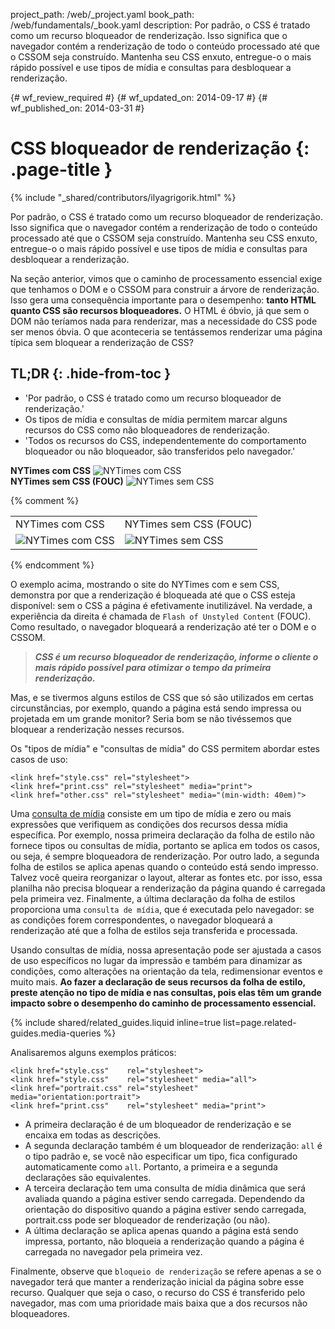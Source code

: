 project_path: /web/_project.yaml
book_path: /web/fundamentals/_book.yaml
description: Por padrão, o CSS é tratado como um recurso bloqueador de renderização. Isso significa que o navegador contém a renderização de todo o conteúdo processado até que o CSSOM seja construído. Mantenha seu CSS enxuto, entregue-o o mais rápido possível e use tipos de mídia e consultas para desbloquear a renderização.

{# wf_review_required #}
{# wf_updated_on: 2014-09-17 #}
{# wf_published_on: 2014-03-31 #}

# CSS bloqueador de renderização {: .page-title }

{% include "_shared/contributors/ilyagrigorik.html" %}



Por padrão, o CSS é tratado como um recurso bloqueador de renderização. Isso significa que o navegador contém a renderização de todo o conteúdo processado até que o CSSOM seja construído. Mantenha seu CSS enxuto, entregue-o o mais rápido possível e use tipos de mídia e consultas para desbloquear a renderização.

Na seção anterior, vimos que o caminho de processamento essencial exige que tenhamos o DOM e o CSSOM para construir a árvore de renderização. Isso gera uma consequência importante para o desempenho: **tanto HTML quanto CSS são recursos bloqueadores.** O HTML é óbvio, já que sem o DOM não teríamos nada para renderizar, mas a necessidade do CSS pode ser menos óbvia. O que aconteceria se tentássemos renderizar uma página típica sem bloquear a renderização de CSS?

## TL;DR {: .hide-from-toc }
- 'Por padrão, o CSS é tratado como um recurso bloqueador de renderização.'
- Os tipos de mídia e consultas de mídia permitem marcar alguns recursos do CSS como não bloqueadores de renderização.
- 'Todos os recursos do CSS, independentemente do comportamento bloqueador ou não bloqueador, são transferidos pelo navegador.'


<div class="mdl-grid">
  <div class="mdl-cell mdl-cell--6--col">
    <b>NYTimes com CSS</b>
    <img class="center" src="images/nytimes-css-device.png" alt="NYTimes com CSS">

  </div>

  <div class="mdl-cell mdl-cell--6--col">
    <b>NYTimes sem CSS (FOUC)</b>
    <img src="images/nytimes-nocss-device.png" alt="NYTimes sem CSS">

  </div>
</div>

{% comment %}
<table class="mdl-data-table mdl-js-data-table">
<tr>
<td>NYTimes com CSS</td>
<td>NYTimes sem CSS (FOUC)</td>
</tr>
<tr>
<td><img src="images/nytimes-css-device.png" alt="NYTimes com CSS" class="center"></td>
<td><img src="images/nytimes-nocss-device.png" alt="NYTimes sem CSS" class="center"></td>
</tr>
</table>
{% endcomment %}

O exemplo acima, mostrando o site do NYTimes com e sem CSS, demonstra por que a renderização é bloqueada até que o CSS esteja disponível: sem o CSS a página é efetivamente inutilizável. Na verdade, a experiência da direita é chamada de `Flash of Unstyled Content` (FOUC). Como resultado, o navegador bloqueará a renderização até ter o DOM e o CSSOM.

> **_CSS é um recurso bloqueador de renderização, informe o cliente o mais rápido possível para otimizar o tempo da primeira renderização._**

Mas, e se tivermos alguns estilos de CSS que só são utilizados em certas circunstâncias, por exemplo, quando a página está sendo impressa ou projetada em um grande monitor? Seria bom se não tivéssemos que bloquear a renderização nesses recursos.

Os "tipos de mídia" e "consultas de mídia" do CSS permitem abordar estes casos de uso:


    <link href="style.css" rel="stylesheet">
    <link href="print.css" rel="stylesheet" media="print">
    <link href="other.css" rel="stylesheet" media="(min-width: 40em)">
    

Uma [consulta de mídia]({{site.fundamentals}}/layouts/rwd-fundamentals/use-media-queries.html) consiste em um tipo de mídia e zero ou mais expressões que verifiquem as condições dos recursos dessa mídia específica. Por exemplo, nossa primeira declaração da folha de estilo não fornece tipos ou consultas de mídia, portanto se aplica em todos os casos, ou seja, é sempre bloqueadora de renderização. Por outro lado, a segunda folha de estilos se aplica apenas quando o conteúdo está sendo impresso. Talvez você queira reorganizar o layout, alterar as fontes etc. por isso, essa planilha não precisa bloquear a renderização da página quando é carregada pela primeira vez. Finalmente, a última declaração da folha de estilos proporciona uma `consulta de mídia`, que é executada pelo navegador: se as condições forem correspondentes, o navegador bloqueará a renderização até que a folha de estilos seja transferida e processada.

Usando consultas de mídia, nossa apresentação pode ser ajustada a casos de uso específicos no lugar da impressão e também para dinamizar as condições, como alterações na orientação da tela, redimensionar eventos e muito mais. **Ao fazer a declaração de seus recursos da folha de estilo, preste atenção no tipo de mídia e nas consultas, pois elas têm um grande impacto sobre o desempenho do caminho de processamento essencial.**

{% include shared/related_guides.liquid inline=true list=page.related-guides.media-queries %}

Analisaremos alguns exemplos práticos:


    <link href="style.css"    rel="stylesheet">
    <link href="style.css"    rel="stylesheet" media="all">
    <link href="portrait.css" rel="stylesheet" media="orientation:portrait">
    <link href="print.css"    rel="stylesheet" media="print">
    

* A primeira declaração é de um bloqueador de renderização e se encaixa em todas as descrições.
* A segunda declaração também é um bloqueador de renderização: `all` é o tipo padrão e, se você não especificar um tipo, fica configurado automaticamente como `all`. Portanto, a primeira e a segunda declarações são equivalentes.
* A terceira declaração tem uma consulta de mídia dinâmica que será avaliada quando a página estiver sendo carregada. Dependendo da orientação do dispositivo quando a página estiver sendo carregada, portrait.css pode ser bloqueador de renderização (ou não).
* A última declaração se aplica apenas quando a página está sendo impressa, portanto, não bloqueia a renderização quando a página é carregada no navegador pela primeira vez.

Finalmente, observe que `bloqueio de renderização` se refere apenas a se o navegador terá que manter a renderização inicial da página sobre esse recurso. Qualquer que seja o caso, o recurso do CSS é transferido pelo navegador, mas com uma prioridade mais baixa que a dos recursos não bloqueadores.




